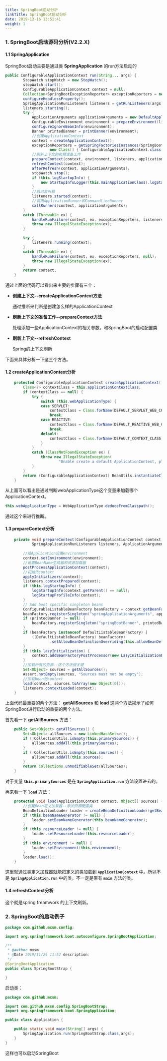 ```yaml
---
title: SpringBoot启动分析
linkTitle: SpringBoot启动分析
date: 2019-12-16 13:51:41
weight: 1
---
```

### 1. SpringBoot启动源码分析(V2.2.X)

#### 1.1 SpringApplication

SpringBoot启动主要是通过类 **SpringApplication** 的run方法启动的

```java
public ConfigurableApplicationContext run(String... args) {
		StopWatch stopWatch = new StopWatch();
		stopWatch.start();
		ConfigurableApplicationContext context = null;
		Collection<SpringBootExceptionReporter> exceptionReporters = new ArrayList<>();
		configureHeadlessProperty();
		SpringApplicationRunListeners listeners = getRunListeners(args);
		listeners.starting();
		try {
			ApplicationArguments applicationArguments = new DefaultApplicationArguments(args);
			ConfigurableEnvironment environment = prepareEnvironment(listeners, applicationArguments);
			configureIgnoreBeanInfo(environment);
			Banner printedBanner = printBanner(environment);
            //创建ApplicationContext
			context = createApplicationContext();
			exceptionReporters = getSpringFactoriesInstances(SpringBootExceptionReporter.class,
					new Class[] { ConfigurableApplicationContext.class }, context);
            //刷新上下文的前期准备工作
			prepareContext(context, environment, listeners, applicationArguments, printedBanner);
			refreshContext(context);
			afterRefresh(context, applicationArguments);
			stopWatch.stop();
			if (this.logStartupInfo) {
				new StartupInfoLogger(this.mainApplicationClass).logStarted(getApplicationLog(), stopWatch);
			}
            //启动监听器
			listeners.started(context);
            //调用ApplicationRunner和CommandLineRunner	
			callRunners(context, applicationArguments);
		}
		catch (Throwable ex) {
			handleRunFailure(context, ex, exceptionReporters, listeners);
			throw new IllegalStateException(ex);
		}

		try {
			listeners.running(context);
		}
		catch (Throwable ex) {
			handleRunFailure(context, ex, exceptionReporters, null);
			throw new IllegalStateException(ex);
		}
		return context;
	}
```

通过上面的代码可以看出来主要的步骤有三个：

- **创建上下文--createApplicationContext方法**

  通过推断来判断是创建怎么样的ApplicationContext

- **刷新上下文的准备工作--prepareContext方法**

  处理添加一些ApplicationContext的相关参数，和SpringBoot的启动配置类

- **刷新上下文--refreshContext**

  Spring的上下文刷新

下面来具体分析一下这三个方法。

#### 1.2 createApplicationContext分析

```java
	protected ConfigurableApplicationContext createApplicationContext() {
		Class<?> contextClass = this.applicationContextClass;
		if (contextClass == null) {
			try {
				switch (this.webApplicationType) {
				case SERVLET:
					contextClass = Class.forName(DEFAULT_SERVLET_WEB_CONTEXT_CLASS);
					break;
				case REACTIVE:
					contextClass = Class.forName(DEFAULT_REACTIVE_WEB_CONTEXT_CLASS);
					break;
				default:
					contextClass = Class.forName(DEFAULT_CONTEXT_CLASS);
				}
			}
			catch (ClassNotFoundException ex) {
				throw new IllegalStateException(
						"Unable create a default ApplicationContext, please specify an ApplicationContextClass", ex);
			}
		}
		return (ConfigurableApplicationContext) BeanUtils.instantiateClass(contextClass);
	}
```

从上面可以看出是通过判断webApplicationType这个变量来加载哪个ApplicationContext。

```java
this.webApplicationType = WebApplicationType.deduceFromClasspath();
```

通过这个来进行推断。

#### 1.3 prepareContext分析

```java
	private void prepareContext(ConfigurableApplicationContext context, ConfigurableEnvironment environment,
			SpringApplicationRunListeners listeners, ApplicationArguments applicationArguments, Banner printedBanner) {
        
        //给Application设置environment
		context.setEnvironment(environment);
        //设置BeanName生成器和资源加载器
		postProcessApplicationContext(context);
        //初始化context
		applyInitializers(context);
		listeners.contextPrepared(context);
		if (this.logStartupInfo) {
			logStartupInfo(context.getParent() == null);
			logStartupProfileInfo(context);
		}
		// Add boot specific singleton beans
		ConfigurableListableBeanFactory beanFactory = context.getBeanFactory();
		beanFactory.registerSingleton("springApplicationArguments", applicationArguments);
		if (printedBanner != null) {
			beanFactory.registerSingleton("springBootBanner", printedBanner);
		}
		if (beanFactory instanceof DefaultListableBeanFactory) {
			((DefaultListableBeanFactory) beanFactory)
					.setAllowBeanDefinitionOverriding(this.allowBeanDefinitionOverriding);
		}
		if (this.lazyInitialization) {
			context.addBeanFactoryPostProcessor(new LazyInitializationBeanFactoryPostProcessor());
		}
		//加载所有的资源--这个方法很关键
		Set<Object> sources = getAllSources();
		Assert.notEmpty(sources, "Sources must not be empty");
        //加载bean到context
		load(context, sources.toArray(new Object[0]));
		listeners.contextLoaded(context);
	}
```

上面代码最重要的两个方法： **getAllSources** 和 **load** 这两个方法揭示了如何SpringBoot进行启动的重要的两个方法。

首先看一下 **getAllSources** 方法：

```java
	public Set<Object> getAllSources() {
		Set<Object> allSources = new LinkedHashSet<>();
		if (!CollectionUtils.isEmpty(this.primarySources)) {
			allSources.addAll(this.primarySources);
		}
		if (!CollectionUtils.isEmpty(this.sources)) {
			allSources.addAll(this.sources);
		}
		return Collections.unmodifiableSet(allSources);
	}
```

对于变量 **`this.primarySources`** 是在 **`SpringApplication.run`** 方法设置进去的。

再来看一下 **`load`** 方法：

```java
	protected void load(ApplicationContext context, Object[] sources) {
        //创建Bean定义加载器--添加资源配置类
		BeanDefinitionLoader loader = createBeanDefinitionLoader(getBeanDefinitionRegistry(context), sources);
		if (this.beanNameGenerator != null) {
			loader.setBeanNameGenerator(this.beanNameGenerator);
		}
		if (this.resourceLoader != null) {
			loader.setResourceLoader(this.resourceLoader);
		}
		if (this.environment != null) {
			loader.setEnvironment(this.environment);
		}
		loader.load();
	}
```

这里就通过类定义加载器就能把定义的类加载到 **`ApplicationContext`** 中。所以不是 **`SpringApplication.run`** 中的类，不一定是带有 **`main`** 方法的类。

#### 1.4 refreshContext分析

这个就是spring freamwork 的上下文刷新。

### 2. SpringBoot的启动例子

```java
package com.github.mxsm.config;

import org.springframework.boot.autoconfigure.SpringBootApplication;

/**
 * @author mxsm
 * @Date 2019/11/24 11:52 description:
 */
@SpringBootApplication
public class SpringBootStrap {

}

```

启动类：

```java
package com.github.mxsm;

import com.github.mxsm.config.SpringBootStrap;
import org.springframework.boot.SpringApplication;

public class Application {

    public static void main(String[] args) {
        SpringApplication.run(SpringBootStrap.class,args);
    }
}

```

这样也可以启动SpringBoot